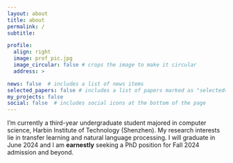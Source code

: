```yaml
---
layout: about
title: about
permalink: /
subtitle: 

profile:
  align: right
  image: prof_pic.jpg
  image_circular: false # crops the image to make it circular
  address: >

news: false  # includes a list of news items
selected_papers: false # includes a list of papers marked as "selected={true}"
my_projects: false
social: false  # includes social icons at the bottom of the page
---
```


I’m currently a third-year undergraduate student majored in computer science, Harbin Institute of Technology (Shenzhen). My research interests lie in transfer learning and natural language processing. I will graduate in June 2024 and I am **earnestly** seeking a PhD position for Fall 2024 admission and beyond.

